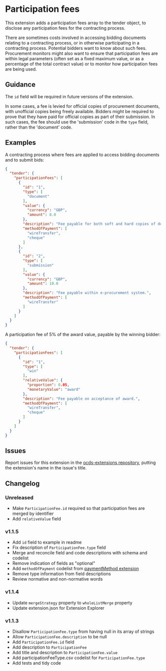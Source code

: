 # Participation fees

This extension adds a participation fees array to the tender object, to disclose any participation fees for the contracting process.

There are sometimes costs involved in accessing bidding documents relating to a contracting process, or in otherwise participating in a contracting process. Potential bidders want to know about such fees. Procurement monitors might also want to ensure that participation fees are within legal parameters (often set as a fixed maximum value, or as a percentage of the total contract value) or to monitor how participation fees are being used.

## Guidance

The `id` field will be required in future versions of the extension.

In some cases, a fee is levied for official copies of procurement documents, with unofficial copies being freely available. Bidders might be required to prove that they have paid for official copies as part of their submission. In such cases, the fee should use the 'submission' code in the `type` field, rather than the 'document' code.

## Examples

A contracting process where fees are applied to access bidding documents and to submit bids:

```json
{
  "tender": {
    "participationFees": [
      {
        "id": "1",
        "type": [
          "document"
        ],
        "value": {
          "currency": "GBP",
          "amount": 8.0
        },
        "description": "Fee payable for both soft and hard copies of documents.",
        "methodOfPayment": [
          "wireTransfer",
          "cheque"
        ]
      },
      {
        "id": "2",
        "type": [
          "submission"
        ],
        "value": {
          "currency": "GBP",
          "amount": 10.0
        },
        "description": "Fee payable within e-procurement system.",
        "methodOfPayment": [
          "wireTransfer"
        ]
      }
    ]
  }
}
```

A participation fee of 5% of the award value, payable by the winning bidder:

```json
{
  "tender": {
    "participationFees": [
      {
        "id": "1",
        "type": [
          "win"
        ],
        "relativeValue": {
          "proportion": 0.05,
          "monetaryValue": "award"
        },
        "description": "Fee payable on acceptance of award.",
        "methodOfPayment": [
          "wireTransfer",
          "cheque"
        ]
      }
    ]
  }
}
```

## Issues

Report issues for this extension in the [ocds-extensions repository](https://github.com/open-contracting/ocds-extensions/issues), putting the extension's name in the issue's title.

## Changelog

### Unreleased

* Make `ParticipationFee.id` required so that participation fees are merged by identifier
* Add `relativeValue` field

### v1.1.5

* Add `id` field to example in readme
* Fix description of `ParticipationFee.type` field
* Merge and reconcile field and code descriptions with schema and codelist
* Remove indication of fields as "optional"
* Add `methodOfPayment` codelist from [paymentMethod extension](https://github.com/INAImexico/ocds_paymentMethod_extension/blob/master/codelists/paymentMethod.csv)
* Remove type information from field descriptions
* Review normative and non-normative words

### v1.1.4

* Update `mergeStrategy` property to `wholeListMerge` property
* Update extension.json for Extension Explorer

### v1.1.3

* Disallow `ParticipationFee.type` from having null in its array of strings
* Allow `ParticipationFee.description` to be null
* Add `ParticipationFee.id` field
* Add description to `ParticipationFee`
* Add title and description to `ParticipationFee.value`
* Add participationFeeType.csv codelist for `ParticipationFee.type`
* Add tests and tidy code
